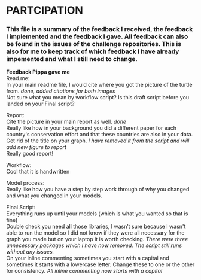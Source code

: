 # PARTCIPATION
### This file is a summary of the feedback I received, the feedback I implemented and the feedback I gave. All feedback can also be found in the issues of the challenge repositories. This is also for me to keep track of which feedback I have already impemented and what I still need to change.

**Feedback Pippa gave me**   
Read.me:   
In your main readme file, I would cite where you got the picture of the turtle from. *done, added citations for both images*   
Not sure what you mean by workflow script? Is this draft script before you landed on your Final script?    

Report:   
Cite the picture in your main report as well. *done*   
Really like how in your background you did a different paper for each country's conservation effort and that these countries are also in your data.   
Get rid of the title on your graph. *I have removed it from the script and will add new figure to report*   
Really good report!    

Workflow:   
Cool that it is handwritten   

Model process:   
Really like how you have a step by step work through of why you changed and what you changed in your models.   

Final Script:   
Everything runs up until your models (which is what you wanted so that is fine)   
Double check you need all those libraries, I wasn’t sure because I wasn't able to run the model so I did not know if they were all necessary for the graph you made but on your laptop it is worth checking. *There were three unnecessary packages which I have now removed. The script still runs without any issues.*   
On your inline commenting sometimes you start with a capital and sometimes it starts with a lowercase letter. Change these to one or the other for consistency. 
*All inline commenting now starts with a capital*    

